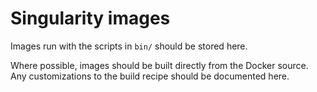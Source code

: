 # Singularity images

Images run with the scripts in `bin/` should be stored here.

Where possible, images should be built directly from the Docker source.
Any customizations to the build recipe should be documented here.


